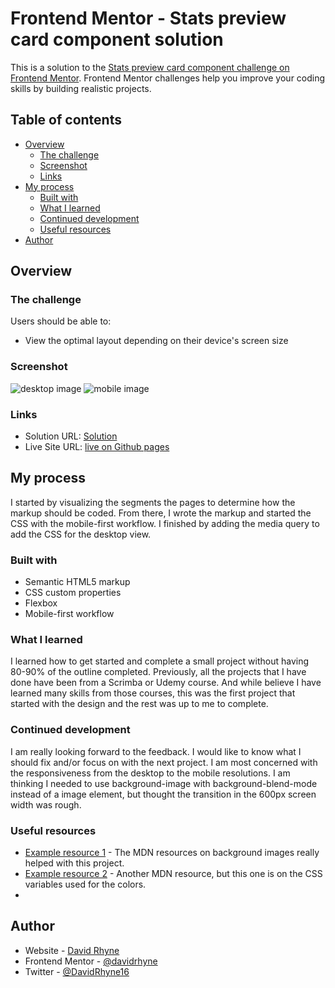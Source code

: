 # Frontend Mentor - Stats preview card component solution

This is a solution to the [Stats preview card component challenge on Frontend Mentor](https://www.frontendmentor.io/challenges/stats-preview-card-component-8JqbgoU62). Frontend Mentor challenges help you improve your coding skills by building realistic projects. 

## Table of contents

- [Overview](#overview)
  - [The challenge](#the-challenge)
  - [Screenshot](#screenshot)
  - [Links](#links)
- [My process](#my-process)
  - [Built with](#built-with)
  - [What I learned](#what-i-learned)
  - [Continued development](#continued-development)
  - [Useful resources](#useful-resources)
- [Author](#author)

## Overview

### The challenge

Users should be able to:

- View the optimal layout depending on their device's screen size

### Screenshot

![desktop image](https://user-images.githubusercontent.com/63062052/118301813-1b92a480-b4a9-11eb-9504-98753f759c93.png)
![mobile image](https://user-images.githubusercontent.com/63062052/118301994-4da40680-b4a9-11eb-856c-dc5b64521d84.png)

### Links

- Solution URL: [Solution](https://github.com/davidrhyne/stats-preview-card-component-main)
- Live Site URL: [live on Github pages](https://davidrhyne.github.io/stats-preview-card-component-main/)

## My process

I started by visualizing the segments the pages to determine how the markup should be coded.  From there, I wrote the markup and started the CSS with the mobile-first workflow. I finished by adding the media query to add the CSS for the desktop view.

### Built with

- Semantic HTML5 markup
- CSS custom properties
- Flexbox
- Mobile-first workflow

### What I learned

I learned how to get started and complete a small project without having 80-90% of the outline completed.  Previously, all the projects that I have done have been from a Scrimba or Udemy course.  And while believe I have learned many skills from those courses, this was the first project that started with the design and the rest was up to me to complete.  

### Continued development

I am really looking forward to the feedback. I would like to know what I should fix and/or focus on with the next project.  I am most concerned with the responsiveness from the desktop to the mobile resolutions.  I am thinking I needed to use background-image with background-blend-mode instead of a image element, but thought the transition in the 600px screen width was rough.  

### Useful resources

- [Example resource 1](https://developer.mozilla.org/en-US/docs/Web/CSS/CSS_Backgrounds_and_Borders/Resizing_background_images) - The MDN resources on background images really helped with this project.  
- [Example resource 2](https://developer.mozilla.org/en-US/docs/Web/CSS/Using_CSS_custom_properties) - Another MDN resource, but this one is on the CSS variables used for the colors.
- 
## Author

- Website - [David Rhyne](TBD)
- Frontend Mentor - [@davidrhyne](https://www.frontendmentor.io/profile/davidrhyne)
- Twitter - [@DavidRhyne16](https://twitter.com/DavidRhyne16)
